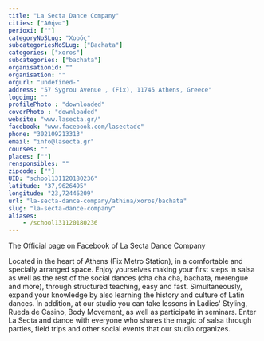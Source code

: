 ```yaml
---
title: "La Secta Dance Company"
cities: ["Αθήνα"]
perioxi: [""]
categoryNoSLug: "Χορός"
subcategoriesNoSLug: ["Bachata"]
categories: ["xoros"]
subcategories: ["bachata"]
organisationid: ""
organisation: ""
orgurl: "undefined-"
address: "57 Sygrou Avenue , (Fix), 11745 Athens, Greece"
logoimg: ""
profilePhoto : "downloaded"
coverPhoto : "downloaded"
website: "www.lasecta.gr/"
facebook: "www.facebook.com/lasectadc"
phone: "302109213313"
email: "info@lasecta.gr"
courses: ""
places: [""]
rensponsibles: ""
zipcode: [""]
UID: "school131120180236"
latitude: "37,9626495"
longitude: "23,72446209"
url: "la-secta-dance-company/athina/xoros/bachata"
slug: "la-secta-dance-company"
aliases:
    - /school131120180236
---
```



The Official page on Facebook of La Secta Dance Company

Located in the heart of Athens (Fix Metro Station), in a comfortable and specially arranged space. Enjoy yourselves making your first steps in salsa as well as the rest of the social dances (cha cha cha, bachata, merengue and more), through structured teaching, easy and fast. Simultaneously, expand your knowledge by also learning the history and culture of Latin dances. In addition, at our studio you can take lessons in Ladies&#39; Styling, Rueda de Casino, Body Movement, as well as participate in seminars. Enter La Secta and dance with everyone who shares the magic of salsa through parties, field trips and other social events that our studio organizes.